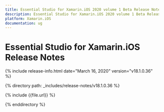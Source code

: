 ```yaml
---
title: Essential Studio for Xamarin.iOS 2020 volume 1 Beta Release Notes  
description: Essential Studio for Xamarin.iOS 2020 volume 1 Beta Release Notes  
platform: Xamarin.iOS
documentation: ug
---
```


# Essential Studio for Xamarin.iOS  Release Notes  

{% include release-info.html date="March 16, 2020"  version="v18.1.0.36" %} 


{% directory path: _includes/release-notes/v18.1.0.36 %}

{% include {{file.url}} %}

{% enddirectory %}